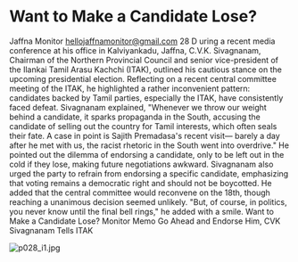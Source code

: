 # Want to Make a Candidate Lose?

Jaffna Monitor
hellojaffnamonitor@gmail.com
28
D
uring a recent media conference at his 
office in Kalviyankadu, Jaffna, C.V.K. 
Sivagnanam, Chairman of the Northern 
Provincial Council and senior vice-president 
of the Ilankai Tamil Arasu Kachchi (ITAK), 
outlined his cautious stance on the upcoming 
presidential election. Reflecting on a recent 
central committee meeting of the ITAK, he 
highlighted a rather inconvenient pattern: 
candidates backed by Tamil parties, especially 
the ITAK, have consistently faced defeat.
Sivagnanam explained, "Whenever we throw 
our weight behind a candidate, it sparks 
propaganda in the South, accusing the 
candidate of selling out the country for Tamil 
interests, which often seals their fate. A case 
in point is Sajith Premadasa's recent visit—
barely a day after he met with us, the racist 
rhetoric in the South went into overdrive."
He pointed out the dilemma of endorsing 
a candidate, only to be left out in the cold 
if they lose, making future negotiations 
awkward.
Sivagnanam also urged the party to refrain 
from endorsing a specific candidate, 
emphasizing that voting remains a 
democratic right and should not be 
boycotted. He added that the central 
committee would reconvene on the 18th, 
though reaching a unanimous decision 
seemed unlikely. "But, of course, in politics, 
you never know until the final bell rings," he 
added with a smile.
Want to Make a 
Candidate Lose?
Monitor Memo
Go Ahead 
and Endorse 
Him, CVK 
Sivagnanam 
Tells ITAK

![p028_i1.jpg](images_out/015_want_to_make_a_candidate_lose/p028_i1.jpg)

